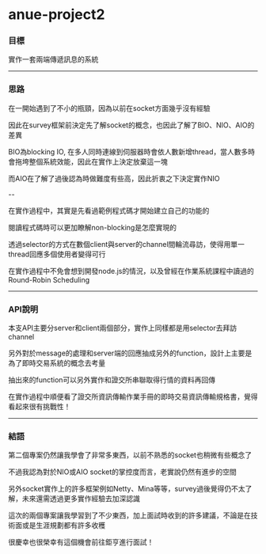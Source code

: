 # anue-project2

### 目標

實作一套兩端傳遞訊息的系統

-----

### 思路

在一開始遇到了不小的瓶頸，因為以前在socket方面幾乎沒有經驗

因此在survey框架前決定先了解socket的概念，也因此了解了BIO、NIO、AIO的差異

BIO為blocking IO, 在多人同時連線到伺服器時會依人數新增thread，當人數多時會拖垮整個系統效能，因此在實作上決定放棄這一塊

而AIO在了解了過後認為時做難度有些高，因此折衷之下決定實作NIO

--

在實作過程中，其實是先看過範例程式碼才開始建立自己的功能的

閱讀程式碼時可以更加瞭解non-blocking是怎麼實現的

透過selector的方式在數個client與server的channel間輪流尋訪，使得用單一thread回應多個使用者變得可行

在實作過程中不免會想到開發node.js的情況，以及曾經在作業系統課程中讀過的Round-Robin Scheduling


-----

### API說明

本支API主要分server和client兩個部分，實作上同樣都是用selector去拜訪channel

另外對於message的處理和server端的回應抽成另外的function，設計上主要是為了即時交易系統的概念去考量

抽出來的function可以另外實作和證交所串聯取得行情的資料再回傳

在實作過程中順便看了證交所資訊傳輸作業手冊的即時交易資訊傳輸規格書，覺得看起來很有挑戰性！

-----

### 結語

第二個專案仍然讓我學會了非常多東西，以前不熟悉的socket也稍微有些概念了

不過我認為對於NIO或AIO socket的掌控度而言，老實說仍然有進步的空間

另外socket實作上的許多框架例如Netty、Mina等等，survey過後覺得仍不太了解，未來還需透過更多實作經驗去加深認識

這次的兩個專案讓我學習到了不少東西，加上面試時收到的許多建議，不論是在技術面或是生涯規劃都有許多收穫

很慶幸也很榮幸有這個機會前往鉅亨進行面試！

